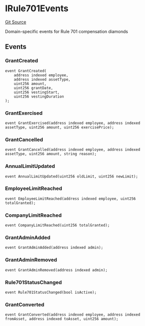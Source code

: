 # IRule701Events
[Git Source](https://github.com/capsign/protocol/blob/dfa6820124c5610a6bfa06329447dbae7c24bc0a/src/Compensation/rule701/interfaces/IRule701Events.sol)

Domain-specific events for Rule 701 compensation diamonds


## Events
### GrantCreated

```solidity
event GrantCreated(
    address indexed employee,
    address indexed assetType,
    uint256 amount,
    uint256 grantDate,
    uint256 vestingStart,
    uint256 vestingDuration
);
```

### GrantExercised

```solidity
event GrantExercised(address indexed employee, address indexed assetType, uint256 amount, uint256 exercisePrice);
```

### GrantCancelled

```solidity
event GrantCancelled(address indexed employee, address indexed assetType, uint256 amount, string reason);
```

### AnnualLimitUpdated

```solidity
event AnnualLimitUpdated(uint256 oldLimit, uint256 newLimit);
```

### EmployeeLimitReached

```solidity
event EmployeeLimitReached(address indexed employee, uint256 totalGranted);
```

### CompanyLimitReached

```solidity
event CompanyLimitReached(uint256 totalGranted);
```

### GrantAdminAdded

```solidity
event GrantAdminAdded(address indexed admin);
```

### GrantAdminRemoved

```solidity
event GrantAdminRemoved(address indexed admin);
```

### Rule701StatusChanged

```solidity
event Rule701StatusChanged(bool isActive);
```

### GrantConverted

```solidity
event GrantConverted(address indexed employee, address indexed fromAsset, address indexed toAsset, uint256 amount);
```


